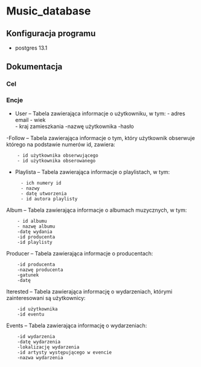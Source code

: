 # Music_database

## Konfiguracja programu
  - postgres 13.1
  
  
  ## Dokumentacja
  
  ### Cel
  
  
  ### Encje
  
 - User – Tabela zawierająca informacje o użytkowniku, w tym:
		- adres email
		- wiek	
		- kraj zamieszkania 
		-nazwę użytkownika
		-hasło
		
-Follow – Tabela zawierająca informacje o tym, który użytkownik obserwuje którego na podstawie numerów id, zawiera:

		- id użytkownika obserwującego
		- id użytkownika obserowanego
		
- Playlista – Tabela zawierająca informacje o playlistach, w tym:

		- ich numery id
		- nazwy
		- datę utworzenia
		- id autora playlisty
		
Album – Tabela zawierająca informacje o albumach muzycznych, w tym:

		- id albumu
		- nazwę albumu
		-datę wydania
		-id producenta
		-id playlisty
		
Producer – Tabela zawierająca informacje o producentach:

		-id producenta
		-nazwę producenta
		-gatunek
		-datę
		
Iterested – Tabela zawierająca informację o wydarzeniach, którymi zainteresowani są użytkownicy:

		-id użytkownika
		-id eventu
		
Events – Tabela zawierająca informację o wydarzeniach:

		-id wydarzenia
		-datę wydarzenia
		-lokalizację wydarzenia
		-id artysty występującego w evencie
		-nazwa wydarzenia

